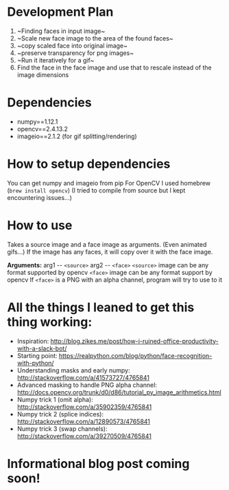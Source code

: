 # Development Plan

1. ~Finding faces in input image~
2. ~Scale new face image to the area of the found faces~
3. ~copy scaled face into original image~
4. ~preserve transparency for png images~
5. ~Run it iteratively for a gif~
6. Find the face in the face image and use that to rescale instead of the image dimensions

# Dependencies
* numpy==1.12.1
* opencv==2.4.13.2
* imageio==2.1.2 (for gif splitting/rendering)

# How to setup dependencies
You can get numpy and imageio from pip
For OpenCV I used homebrew (`brew install opencv`)
(I tried to compile from source but I kept encountering issues...)

# How to use
Takes a source image and a face image as arguments. (Even animated gifs...)
If the image has any faces, it will copy over it with the face image.

**Arguments:**
arg1 -- `<source>`
arg2 -- `<face>`
`<source>` image can be any format supported by opencv
`<face>` image can be any format support by opencv
If `<face>` is a PNG with an alpha channel, program will try to use to it

# All the things I leaned to get this thing working:
* Inspiration: http://blog.zikes.me/post/how-i-ruined-office-productivity-with-a-slack-bot/
* Starting point: https://realpython.com/blog/python/face-recognition-with-python/
* Understanding masks and early numpy: http://stackoverflow.com/a/41573727/4765841
* Advanced masking to handle PNG alpha channel: http://docs.opencv.org/trunk/d0/d86/tutorial_py_image_arithmetics.html
* Numpy trick 1 (omit alpha): http://stackoverflow.com/a/35902359/4765841
* Numpy trick 2 (splice indices): http://stackoverflow.com/a/12890573/4765841
* Numpy trick 3 (swap channels): http://stackoverflow.com/a/39270509/4765841

# Informational blog post coming soon!